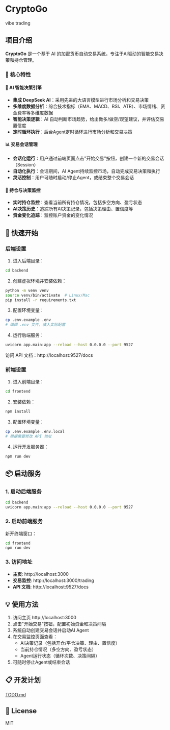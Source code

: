 # CryptoGo

vibe trading

## 项目介绍

**CryptoGo** 是一个基于 AI 的加密货币自动交易系统，专注于AI驱动的智能交易决策和持仓管理。

### 🎯 核心特性

#### 🤖 AI 智能决策引擎
- **集成 DeepSeek AI**：采用先进的大语言模型进行市场分析和交易决策
- **多维度数据分析**：综合技术指标（EMA、MACD、RSI、ATR）、市场情绪、资金费率等多维度数据
- **智能决策逻辑**：AI 自动判断市场趋势，给出做多/做空/观望建议，并评估交易置信度
- **定时循环执行**：后台Agent定时循环进行市场分析和交易决策

#### 📊 交易会话管理
- **会话化运行**：用户通过前端页面点击"开始交易"按钮，创建一个新的交易会话（Session）
- **自动化执行**：会话期间，AI Agent持续监控市场，自动完成交易决策和执行
- **灵活控制**：用户可随时启动/停止Agent，或结束整个交易会话

#### 💼 持仓与决策监控
- **实时持仓监控**：查看当前所有持仓情况，包括多空方向、盈亏状态
- **AI决策历史**：追踪所有AI决策记录，包括决策理由、置信度等
- **资金变化追踪**：监控账户资金的变化情况

## 🚀 快速开始

### 后端设置

1. 进入后端目录：
```bash
cd backend
```

2. 创建虚拟环境并安装依赖：
```bash
python -m venv venv
source venv/bin/activate  # Linux/Mac
pip install -r requirements.txt
```

3. 配置环境变量：
```bash
cp .env.example .env
# 编辑 .env 文件，填入实际配置
```

4. 运行后端服务：
```bash
uvicorn app.main:app --reload --host 0.0.0.0 --port 9527
```

访问 API 文档：http://localhost:9527/docs

### 前端设置

1. 进入前端目录：
```bash
cd frontend
```

2. 安装依赖：
```bash
npm install
```

3. 配置环境变量：
```bash
cp .env.example .env.local
# 根据需要修改 API 地址
```

4. 运行开发服务器：
```bash
npm run dev
```

## 📦 启动服务

### 1. 启动后端服务

```bash
cd backend
uvicorn app.main:app --reload --host 0.0.0.0 --port 9527
```

### 2. 启动前端服务

新开终端窗口：

```bash
cd frontend
npm run dev
```

### 3. 访问地址

- **主页**: http://localhost:3000
- **交易监控**: http://localhost:3000/trading
- **API 文档**: http://localhost:9527/docs

## 💡 使用方法

1. 访问主页 http://localhost:3000
2. 点击"开始交易"按钮，配置初始资金和决策间隔
3. 系统自动创建交易会话并启动AI Agent
4. 在交易监控页面查看：
   - AI决策记录（包括开仓/平仓决策、理由、置信度）
   - 当前持仓情况（多空方向、盈亏状态）
   - Agent运行状态（循环次数、决策间隔）
5. 可随时停止Agent或结束会话

## 📋 开发计划
[TODO.md](./TODO.md)


## 📄 License

MIT

